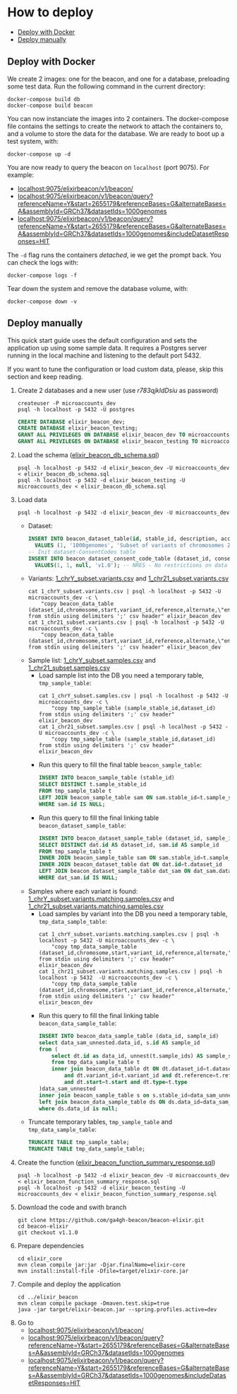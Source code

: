 # How to deploy

* [Deploy with Docker](#deploy-with-docker)
* [Deploy manually](#deploy-manually)

## Deploy with Docker

We create 2 images: one for the beacon, and one for a database, preloading some test data. 
Run the following command in the current directory:

	docker-compose build db
	docker-compose build beacon
	
You can now instanciate the images into 2 containers. The docker-compose file contains the settings to create the network to attach the containers to, and a volume to store the data for the database. We are ready to boot up a test system, with:

	docker-compose up -d
	
You are now ready to query the beacon on `localhost` (port 9075). For example:  

* [localhost:9075/elixirbeacon/v1/beacon/](http://localhost:9075/elixirbeacon/v1/beacon/)
* [localhost:9075/elixirbeacon/v1/beacon/query?referenceName=Y&start=2655179&referenceBases=G&alternateBases=A&assemblyId=GRCh37&datasetIds=1000genomes](http://localhost:9075/elixirbeacon/v1/beacon/query?referenceName=Y&start=2655179&referenceBases=G&alternateBases=A&assemblyId=GRCh37&datasetIds=1000genomes)
* [localhost:9075/elixirbeacon/v1/beacon/query?referenceName=Y&start=2655179&referenceBases=G&alternateBases=A&assemblyId=GRCh37&datasetIds=1000genomes&includeDatasetResponses=HIT](http://localhost:9075/elixirbeacon/v1/beacon/query?referenceName=Y&start=2655179&referenceBases=G&alternateBases=A&assemblyId=GRCh37&datasetIds=1000genomes&includeDatasetResponses=HIT)


The `-d` flag runs the containers _detached_, ie we get the prompt back. You can check the logs with:

	docker-compose logs -f

Tear down the system and remove the database volume, with:

	docker-compose down -v

## Deploy manually

This quick start guide uses the default configuration and sets the application up using some sample data. It requires a Postgres server running in the local machine and listening to the default port 5432.  
  
If you want to tune the configuration or load custom data, please, skip this section and keep reading.  

1. Create 2 databases and a new user (use *r783qjkldDsiu* as password)  
    ```  
    createuser -P microaccounts_dev  
    psql -h localhost -p 5432 -U postgres  
    ```  
    ```sql  
    CREATE DATABASE elixir_beacon_dev;  
    CREATE DATABASE elixir_beacon_testing;  
    GRANT ALL PRIVILEGES ON DATABASE elixir_beacon_dev TO microaccounts_dev;  
    GRANT ALL PRIVILEGES ON DATABASE elixir_beacon_testing TO microaccounts_dev;  
    ```  
2. Load the schema ([elixir_beacon_db_schema.sql](db/db/db_schema.sql))  
    ```  
    psql -h localhost -p 5432 -d elixir_beacon_dev -U microaccounts_dev < elixir_beacon_db_schema.sql  
    psql -h localhost -p 5432 -d elixir_beacon_testing -U microaccounts_dev < elixir_beacon_db_schema.sql  
    ```  
3. Load data 
    ```  
    psql -h localhost -p 5432 -d elixir_beacon_dev -U microaccounts_dev  
    ```  
    * Dataset:
        ```sql  
        INSERT INTO beacon_dataset_table(id, stable_id, description, access_type, reference_genome, variant_cnt, call_cnt, sample_cnt)  
          VALUES (1, '1000genomes', 'Subset of variants of chromosomes 22 and Y from the 1000 genomes project', 'PUBLIC', 'GRCh37', 3119, 8513330, 2504);
        -- Init dataset-ConsentCodes table
        INSERT INTO beacon_dataset_consent_code_table (dataset_id, consent_code_id , additional_constraint, version) 
          VALUES(1, 1, null, 'v1.0'); -- NRES - No restrictions on data use
        ```  
   * Variants: [1_chrY_subset.variants.csv](db/db/data/1_chrY_subset.variants.csv) and [1_chr21_subset.variants.csv](db/db/data/1_chr21_subset.variants.csv)
        ```  
        cat 1_chrY_subset.variants.csv | psql -h localhost -p 5432 -U microaccounts_dev -c \
            "copy beacon_data_table (dataset_id,chromosome,start,variant_id,reference,alternate,\"end\","type",sv_length,variant_cnt,call_cnt,sample_cnt,frequency,matching_sample_cnt) from stdin using delimiters ';' csv header" elixir_beacon_dev
        cat 1_chr21_subset.variants.csv | psql -h localhost -p 5432 -U microaccounts_dev -c \
            "copy beacon_data_table (dataset_id,chromosome,start,variant_id,reference,alternate,\"end\","type",sv_length,variant_cnt,call_cnt,sample_cnt,frequency,matching_sample_cnt) from stdin using delimiters ';' csv header" elixir_beacon_dev
        ```  
   * Sample list: [1_chrY_subset.samples.csv](db/db/data/1_chrY_subset.samples.csv)  and [1_chr21_subset.samples.csv](db/db/data/1_chr21_subset.samples.csv)
        * Load sample list into the DB you need a temporary table, `tmp_sample_table`:
            ```  
            cat 1_chrY_subset.samples.csv | psql -h localhost -p 5432 -U microaccounts_dev -c \
                "copy tmp_sample_table (sample_stable_id,dataset_id) from stdin using delimiters ';' csv header" elixir_beacon_dev
            cat 1_chr21_subset.samples.csv | psql -h localhost -p 5432 -U microaccounts_dev -c \
                "copy tmp_sample_table (sample_stable_id,dataset_id) from stdin using delimiters ';' csv header" elixir_beacon_dev
            ```  
        * Run this query to fill the final table `beacon_sample_table`:
            ```sql
            INSERT INTO beacon_sample_table (stable_id)
            SELECT DISTINCT t.sample_stable_id
            FROM tmp_sample_table t
            LEFT JOIN beacon_sample_table sam ON sam.stable_id=t.sample_stable_id
            WHERE sam.id IS NULL;
            ```
        * Run this query to fill the final linking table `beacon_dataset_sample_table`:
            ```sql
            INSERT INTO beacon_dataset_sample_table (dataset_id, sample_id)
            SELECT DISTINCT dat.id AS dataset_id, sam.id AS sample_id
            FROM tmp_sample_table t
            INNER JOIN beacon_sample_table sam ON sam.stable_id=t.sample_stable_id
            INNER JOIN beacon_dataset_table dat ON dat.id=t.dataset_id
            LEFT JOIN beacon_dataset_sample_table dat_sam ON dat_sam.dataset_id=dat.id AND dat_sam.sample_id=sam.id
            WHERE dat_sam.id IS NULL;
            ```
   * Samples where each variant is found: [1_chrY_subset.variants.matching.samples.csv](db/db/data/1_chrY_subset.variants.matching.samples.csv)  and [1_chr21_subset.variants.matching.samples.csv](db/db/data/1_chr21_subset.variants.matching.samples.csv)
       * Load samples by variant into the DB you need a temporary table, `tmp_data_sample_table`:
            ```  
            cat 1_chrY_subset.variants.matching.samples.csv | psql -h localhost -p 5432 -U microaccounts_dev -c \
                "copy tmp_data_sample_table (dataset_id,chromosome,start,variant_id,reference,alternate,"type",sample_ids) from stdin using delimiters ';' csv header" elixir_beacon_dev
            cat 1_chr21_subset.variants.matching.samples.csv | psql -h localhost -p 5432  -U microaccounts_dev -c \
                "copy tmp_data_sample_table (dataset_id,chromosome,start,variant_id,reference,alternate,"type",sample_ids) from stdin using delimiters ';' csv header" elixir_beacon_dev
            ```  
        * Run this query to fill the final linking table `beacon_data_sample_table`:
            ```sql
            INSERT INTO beacon_data_sample_table (data_id, sample_id)
            select data_sam_unnested.data_id, s.id AS sample_id
            from (
                select dt.id as data_id, unnest(t.sample_ids) AS sample_stable_id
                from tmp_data_sample_table t
                inner join beacon_data_table dt ON dt.dataset_id=t.dataset_id and dt.chromosome=t.chromosome
                    and dt.variant_id=t.variant_id and dt.reference=t.reference and dt.alternate=t.alternate
                    and dt.start=t.start and dt.type=t.type 
            )data_sam_unnested
            inner join beacon_sample_table s on s.stable_id=data_sam_unnested.sample_stable_id
            left join beacon_data_sample_table ds ON ds.data_id=data_sam_unnested.data_id and ds.sample_id=s.id
            where ds.data_id is null;
            ```
    * Truncate temporary tables, `tmp_sample_table` and `tmp_data_sample_table`:
        ```sql
        TRUNCATE TABLE tmp_sample_table;
        TRUNCATE TABLE tmp_data_sample_table;
        ```
5. Create the function ([elixir_beacon_function_summary_response.sql](db/db/db_functions.sql))  
    ```  
    psql -h localhost -p 5432 -d elixir_beacon_dev -U microaccounts_dev < elixir_beacon_function_summary_response.sql  
    psql -h localhost -p 5432 -d elixir_beacon_testing -U microaccounts_dev < elixir_beacon_function_summary_response.sql  
    ```  
6. Download the code  and swith branch
    ```  
    git clone https://github.com/ga4gh-beacon/beacon-elixir.git  
    cd beacon-elixir
    git checkout v1.1.0
    ```  
7. Prepare dependencies  
    ```  
    cd elixir_core  
    mvn clean compile jar:jar -Djar.finalName=elixir-core
    mvn install:install-file -Dfile=target/elixir-core.jar
    ```  
8. Compile and deploy the application  
    ```  
    cd ../elixir_beacon  
    mvn clean compile package -Dmaven.test.skip=true
    java -jar target/elixir-beacon.jar --spring.profiles.active=dev  
    ```  
9. Go to   
    * [localhost:9075/elixirbeacon/v1/beacon/](http://localhost:9075/elixirbeacon/v1/beacon/)  
    * [localhost:9075/elixirbeacon/v1/beacon/query?referenceName=Y&start=2655179&referenceBases=G&alternateBases=A&assemblyId=GRCh37&datasetIds=1000genomes](http://localhost:9075/elixirbeacon/v1/beacon/query?referenceName=Y&start=2655179&referenceBases=G&alternateBases=A&assemblyId=GRCh37&datasetIds=1000genomes)  
    * [localhost:9075/elixirbeacon/v1/beacon/query?referenceName=Y&start=2655179&referenceBases=G&alternateBases=A&assemblyId=GRCh37&datasetIds=1000genomes&includeDatasetResponses=HIT](http://localhost:9075/elixirbeacon/v1/beacon/query?referenceName=Y&start=2655179&referenceBases=G&alternateBases=A&assemblyId=GRCh37&datasetIds=1000genomes&includeDatasetResponses=HIT)  
